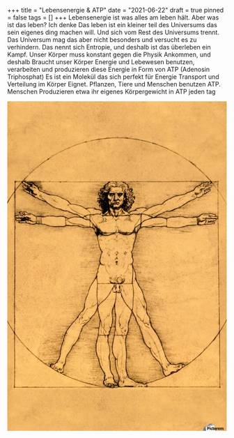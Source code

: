 +++
title = "Lebensenergie & ATP"
date = "2021-06-22"
draft = true
pinned = false
tags = []
+++
Lebensenergie ist was alles am leben hält. Aber was ist das leben? Ich denke Das leben ist ein kleiner teil des Universums das sein eigenes ding machen will. Und sich vom Rest des Universums trennt. Das Universum mag das aber nicht besonders und versucht es zu verhindern. Das nennt sich Entropie, und deshalb ist das überleben ein Kampf. Unser Körper muss konstant gegen die Physik Ankommen, und deshalb Braucht unser Körper Energie und Lebewesen benutzen, verarbeiten und produzieren diese Energie in Form von ATP (Adenosin Triphosphat) Es ist ein Molekül das sich perfekt für Energie Transport und Verteilung im Körper Eignet. Pflanzen, Tiere und Menschen benutzen ATP. Menschen Produzieren etwa ihr eigenes Körpergewicht in ATP jeden tag











![](900_human-body.jpg)